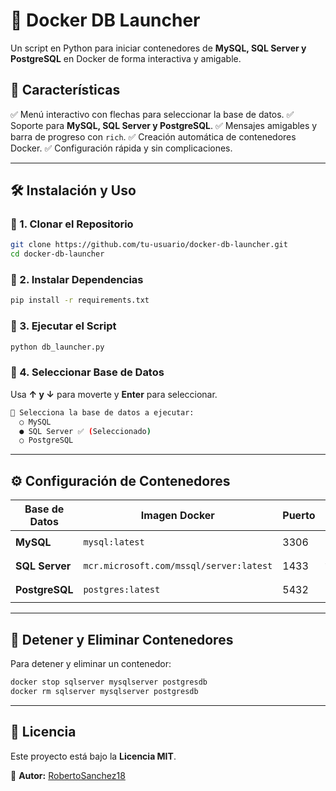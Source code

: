 # 🚀 Docker DB Launcher

Un script en Python para iniciar contenedores de **MySQL, SQL Server y PostgreSQL** en Docker de forma interactiva y amigable.

## 📌 Características
✅ Menú interactivo con flechas para seleccionar la base de datos.
✅ Soporte para **MySQL, SQL Server y PostgreSQL**.
✅ Mensajes amigables y barra de progreso con `rich`.
✅ Creación automática de contenedores Docker.
✅ Configuración rápida y sin complicaciones.

---

## 🛠️ Instalación y Uso

### 🔹 1. Clonar el Repositorio
```sh
git clone https://github.com/tu-usuario/docker-db-launcher.git
cd docker-db-launcher
```

### 🔹 2. Instalar Dependencias
```sh
pip install -r requirements.txt
```

### 🔹 3. Ejecutar el Script
```sh
python db_launcher.py
```

### 🔹 4. Seleccionar Base de Datos
Usa **↑ y ↓** para moverte y **Enter** para seleccionar.
```sh
📌 Selecciona la base de datos a ejecutar:
  ○ MySQL
  ● SQL Server ✅ (Seleccionado)
  ○ PostgreSQL
```

---

## ⚙️ Configuración de Contenedores

| Base de Datos  | Imagen Docker | Puerto | Variables de Entorno |
|---------------|--------------|--------|----------------------|
| **MySQL** | `mysql:latest` | 3306 | `MYSQL_ROOT_PASSWORD=TuPassword123!` `MYSQL_DATABASE=mi_bd` |
| **SQL Server** | `mcr.microsoft.com/mssql/server:latest` | 1433 | `ACCEPT_EULA=Y` `MSSQL_SA_PASSWORD=TuPassword123!` |
| **PostgreSQL** | `postgres:latest` | 5432 | `POSTGRES_PASSWORD=TuPassword123!` `POSTGRES_DB=mi_bd` |

---

## 🛑 Detener y Eliminar Contenedores
Para detener y eliminar un contenedor:
```sh
docker stop sqlserver mysqlserver postgresdb
docker rm sqlserver mysqlserver postgresdb
```

---

## 📜 Licencia
Este proyecto está bajo la **Licencia MIT**.

📌 **Autor:** [RobertoSanchez18](https://github.com/RobertoSanchez18)

